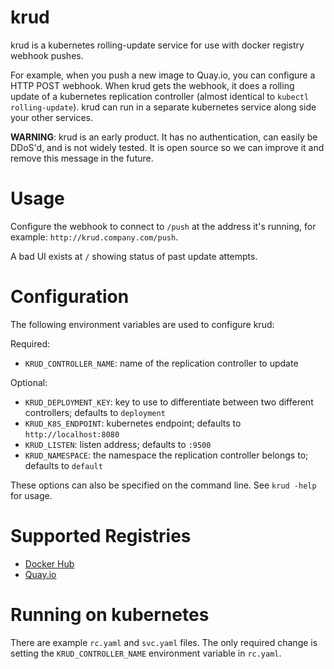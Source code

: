# krud

krud is a kubernetes rolling-update service for use with docker registry webhook pushes.

For example, when you push a new image to Quay.io, you can configure a HTTP POST webhook.
When krud gets the webhook, it does a rolling update of a kubernetes replication controller (almost identical to `kubectl rolling-update`).
krud can run in a separate kubernetes service along side your other services.

**WARNING**: krud is an early product. It has no authentication, can easily be DDoS'd, and is not widely tested. It is open source so we can improve it and remove this message in the future.

# Usage

Configure the webhook to connect to `/push` at the address it's running, for example: `http://krud.company.com/push`.

A bad UI exists at `/` showing status of past update attempts.

# Configuration

The following environment variables are used to configure krud:

Required:

- `KRUD_CONTROLLER_NAME`: name of the replication controller to update

Optional:

- `KRUD_DEPLOYMENT_KEY`: key to use to differentiate between two different controllers; defaults to `deployment`
- `KRUD_K8S_ENDPOINT`: kubernetes endpoint; defaults to `http://localhost:8080`
- `KRUD_LISTEN`: listen address; defaults to `:9500`
- `KRUD_NAMESPACE`: the namespace the replication controller belongs to; defaults to `default`

These options can also be specified on the command line. See `krud -help` for usage.

# Supported Registries

- [Docker Hub](https://hub.docker.com/)
- [Quay.io](https://quay.io)

# Running on kubernetes

There are example `rc.yaml` and `svc.yaml` files.
The only required change is setting the `KRUD_CONTROLLER_NAME` environment variable in `rc.yaml`.
